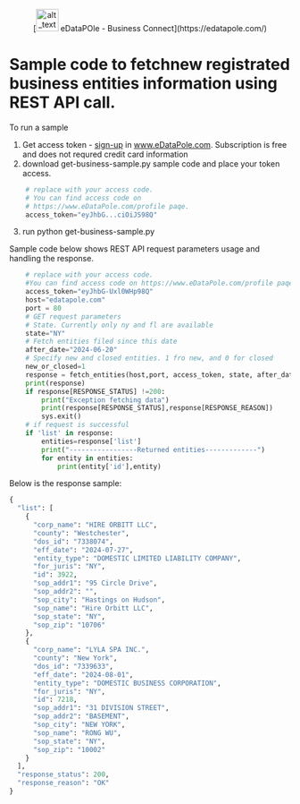 <p align="center">
    [<img alt="alt_text" width="40px" src="favicon.ico" /> eDataPOle - Business Connect](https://edatapole.com/)
</p>

# Sample code to fetchnew registrated business entities information using REST API call.

To run a sample
1. Get access token - [sign-up](https://edatapole.com/profile) in www.eDataPole.com. Subscription is free and does not requred credit card information
2. download get-business-sample.py sample code and place your token access. 

```python
    # replace with your access code.
    # You can find access code on 
    # https://www.eDataPole.com/profile paqe.
    access_token="eyJhbG...ciOiJS98Q"
```

3. run
   python get-business-sample.py
 
Sample code below shows REST API  request parameters usage and handling the response.

```python
    # replace with your access code.
    #You can find access code on https://www.eDataPole.com/profile paqe.
    access_token="eyJhbG-Uxl0WHp98Q"
    host="edatapole.com"
    port = 80
    # GET request parameters
    # State. Currently only ny and fl are available
    state="NY"
    # Fetch entities filed since this date
    after_date="2024-06-20"
    # Specify new and closed entities. 1 fro new, and 0 for closed
    new_or_closed=1
    response = fetch_entities(host,port, access_token, state, after_date,new_or_closed)
    print(response) 
    if response[RESPONSE_STATUS] !=200:
        print("Exception fetching data")
        print(response[RESPONSE_STATUS],response[RESPONSE_REASON])
        sys.exit() 
    # if request is successful 
    if 'list' in response: 
        entities=response['list']
        print("-----------------Returned entities-------------")
        for entity in entities:
            print(entity['id'],entity)

```

Below is the response sample:

```python
{
  "list": [
    {
      "corp_name": "HIRE ORBITT LLC",
      "county": "Westchester",
      "dos_id": "7338074",
      "eff_date": "2024-07-27",
      "entity_type": "DOMESTIC LIMITED LIABILITY COMPANY",
      "for_juris": "NY",
      "id": 3922,
      "sop_addr1": "95 Circle Drive",
      "sop_addr2": "",
      "sop_city": "Hastings on Hudson",
      "sop_name": "Hire Orbitt LLC",
      "sop_state": "NY",
      "sop_zip": "10706"
    },
    {
      "corp_name": "LYLA SPA INC.",
      "county": "New York",
      "dos_id": "7339633",
      "eff_date": "2024-08-01",
      "entity_type": "DOMESTIC BUSINESS CORPORATION",
      "for_juris": "NY",
      "id": 7218,
      "sop_addr1": "31 DIVISION STREET",
      "sop_addr2": "BASEMENT",
      "sop_city": "NEW YORK",
      "sop_name": "RONG WU",
      "sop_state": "NY",
      "sop_zip": "10002"
    }
  ],
  "response_status": 200,
  "response_reason": "OK"
}
```
